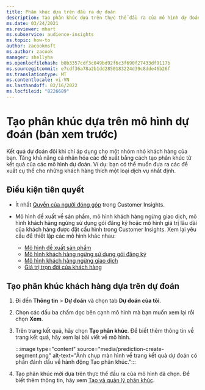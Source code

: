 ```yaml
---
title: Phân khúc dựa trên đầu ra dự đoán
description: Tạo phân khúc dựa trên thực thể đầu ra của mô hình dự đoán.
ms.date: 03/24/2021
ms.reviewer: mhart
ms.subservice: audience-insights
ms.topic: how-to
author: zacookmsft
ms.author: zacook
manager: shellyha
ms.openlocfilehash: b0b3357cdf3c049bd92f6c3f690f27433df9117b
ms.sourcegitcommit: e7cdf36a78a2b1dd2850183224d39c8dde46b26f
ms.translationtype: MT
ms.contentlocale: vi-VN
ms.lasthandoff: 02/16/2022
ms.locfileid: "8226689"
---
```

# <a name="create-a-segment-based-on-a-prediction-model-preview"></a>Tạo phân khúc dựa trên mô hình dự đoán (bản xem trước)

Kết quả dự đoán đôi khi chỉ áp dụng cho một nhóm nhỏ khách hàng của bạn. Tăng khả năng cá nhân hóa các đề xuất bằng cách tạo phân khúc từ kết quả của các mô hình dự đoán. Ví dụ: bạn có thể muốn đưa ra các đề xuất cụ thể cho những khách hàng thích một loại dịch vụ nhất định. 

## <a name="prerequisites"></a>Điều kiện tiên quyết

- Ít nhất [Quyền của người đóng góp](permissions.md) trong Customer Insights.

- Mô hình đề xuất về sản phẩm, mô hình khách hàng ngừng giao dịch, mô hình khách hàng ngừng sử dụng gói đăng ký hoặc mô hình giá trị lâu dài của khách hàng được đặt cấu hình trong Customer Insights. Xem lại yêu cầu để thiết lập các mô hình khác nhau:

  - [Mô hình đề xuất sản phẩm](predict-product-recommendation.md)
  - [Mô hình khách hàng ngừng sử dụng gói đăng ký](predict-subscription-churn.md)
  - [Mô hình khách hàng ngừng giao dịch](predict-transactional-churn.md)
  - [Giá trị trọn đời của khách hàng](predict-customer-lifetime-value.md)

## <a name="create-a-customer-segment-based-on-predictions"></a>Tạo phân khúc khách hàng dựa trên dự đoán

1. Đi đến **Thông tin** > **Dự đoán** và chọn tab **Dự đoán của tôi**.

1. Chọn các dấu ba chấm dọc bên cạnh mô hình mà bạn muốn xem lại rồi chọn **Xem**.

1. Trên trang kết quả, hãy chọn **Tạo phân khúc**. Để biết thêm thông tin về trang kết quả, hãy xem lại bài viết về mô hình.

   :::image type="content" source="media/prediction-create-segment.png" alt-text="Ảnh chụp màn hình về trang kết quả dự đoán có phần đánh dấu về hành động Tạo phân khúc.":::

1. Tạo phân khúc mới dựa trên thực thể đầu ra của mô hình đã chọn. Để biết thêm thông tin, hãy xem [Tạo và quản lý phân khúc](segments.md).